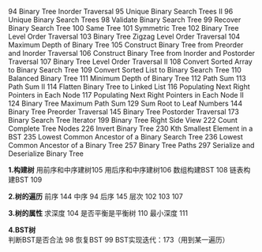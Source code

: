 94 Binary Tree Inorder Traversal
95 Unique Binary Search Trees II
96 Unique Binary Search Trees
98 Validate Binary Search Tree
99 Recover Binary Search Tree
100 Same Tree
101 Symmetric Tree
102 Binary Tree Level Order Traversal
103 Binary Tree Zigzag Level Order Traversal
104 Maximum Depth of Binary Tree
105 Construct Binary Tree from Preorder and Inorder Traversal
106 Construct Binary Tree from Inorder and Postorder Traversal
107 Binary Tree Level Order Traversal II
108 Convert Sorted Array to Binary Search Tree
109 Convert Sorted List to Binary Search Tree
110 Balanced Binary Tree
111 Minimum Depth of Binary Tree
112 Path Sum
113 Path Sum II
114 Flatten Binary Tree to Linked List
116 Populating Next Right Pointers in Each Node
117 Populating Next Right Pointers in Each Node II
124 Binary Tree Maximum Path Sum
129 Sum Root to Leaf Numbers
144 Binary Tree Preorder Traversal
145 Binary Tree Postorder Traversal
173 Binary Search Tree Iterator
199 Binary Tree Right Side View
222 Count Complete Tree Nodes
226 Invert Binary Tree
230 Kth Smallest Element in a BST
235 Lowest Common Ancestor of a Binary Search Tree
236 Lowest Common Ancestor of a Binary Tree
257 Binary Tree Paths
297 Serialize and Deserialize Binary Tree



**1.构建树**
用前序和中序建树105
用后序和中序建树106
数组构建BST 108
链表构建BST 109

**2.树的遍历**
前序 144
中序 94
后序 145
层次 102 103 107

**3.树的属性**
求深度 104
是否平衡是平衡树 110
最小深度 111

**4.BST树**
判断BST是否合法 98
恢复BST 99
BST实现迭代：173（用到某一遍历）
